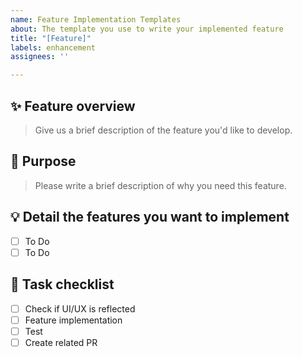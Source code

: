 ```yaml
---
name: Feature Implementation Templates
about: The template you use to write your implemented feature
title: "[Feature]"
labels: enhancement
assignees: ''

---
```


## ✨ Feature overview
> Give us a brief description of the feature you'd like to develop.

## 🎯 Purpose
> Please write a brief description of why you need this feature.

## 💡 Detail the features you want to implement
- [ ] To Do
- [ ] To Do

## 🔧 Task checklist
- [ ] Check if UI/UX is reflected
- [ ] Feature implementation
- [ ] Test
- [ ] Create related PR
